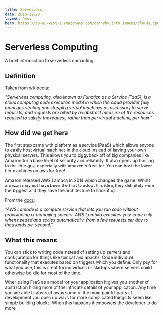 ```yaml
---
title: Serverless.
date: 2016-12-28
layout: Post
hero: https://s3-eu-west-1.amazonaws.com/dannyhw.info.images/clouds.jpg
---
```


# Serverless Computing

A brief introduction to serverless computing.

## Definition

Taken from [wikipedia](https://en.wikipedia.org/wiki/Serverless_computing):

*"Serverless computing, also known as Function as a Service (FaaS), is a cloud computing
code execution model in which the cloud provider fully manages starting and stopping
virtual machines as necessary to serve requests, and requests are billed by an abstract
measure of the resources required to satisfy the request, rather than per virtual machine,
per hour."*

## How did we get here

The first step came with platform as a service (PaaS) which allows anyone to easily host
virtual machines in the cloud instead of having your own physical servers. This allows
you to piggyback off of big companies like Amazon for a base level of security and
reliability. It also opens up hosting to the little guy, especially with amazon's free tier.
You can host the lower tier machines on aws for free!

Amazon released AWS Lambda in 2014 which changed the game. Whilst amazon may not have been
the first to adopt this idea, they definitely were the biggest and they have the architecture
to back it up.

From the [docs](http://docs.aws.amazon.com/lambda/latest/dg/welcome.html):

*"AWS Lambda is a compute service that lets you run code without provisioning or managing
servers. AWS Lambda executes your code only when needed and scales automatically, from a
few requests per day to thousands per second."*

## What this means

You can stick to writing code instead of setting up servers and configuration for things
like tomcat and apache. Code individual functionality that executes based on triggers
which you define. Only pay for what you use, this is great for individuals or startups where
servers could otherwise be idle for most of the time.

When using FaaS as a model for your application it gives you another of abstraction hiding
more of the intricate details of your application. Any time you are able to abstract away
some of the more painful parts of development you open up ways for more complicated things
to seem like simple building blocks. When this happens it empowers the developer to do more.